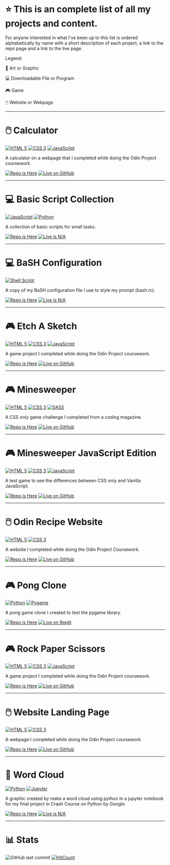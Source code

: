 # ⭐ This is an complete list of all my projects and content.
For anyone interested in what I've been up to this list is ordered alphabetically by name with a short description of each project, a link to the repo page and a link to the live page.

<p> Legend: </p>
<p> 🎨 Art or Graphic </p>
<p> 💻 Downloadable File or Program
<p> 🎮 Game </p> 
<p> 🖱️ Website or Webpage </p>

-----
# 🖱️ Calculator
<p> <a href="https://html.spec.whatwg.org/multipage/"><img src="https://user-images.githubusercontent.com/97799058/158913802-521c0f06-eb4c-4dae-9c55-83add8bc3fbd.svg" alt="HTML 5" ></a> <a href="https://www.w3.org/Style/CSS/"><img src="https://user-images.githubusercontent.com/97799058/158913813-308af941-f689-4c03-a26b-5401d9d284c7.svg" alt="CSS 3" ></a> <a href="https://developer.mozilla.org/en-US/docs/Web/JavaScript"><img src="https://user-images.githubusercontent.com/97799058/158913825-2ecfad34-7538-4fae-811e-e3bf030b7215.svg" alt="JavaScript" ></a> </p> 
<p> A calculator on a webpage that I completed while doing the Odin Project coursework. </p>
<p> <a href="https://github.com/RosaleeKnight/calculator"><img src="https://user-images.githubusercontent.com/97799058/159015154-6bf727a0-7878-4b78-8b87-63c541571fc4.svg" alt="Repo is Here" ></a> <a href="https://rosaleeknight.github.io/calculator/"><img src="https://user-images.githubusercontent.com/97799058/159016648-332bab72-96d4-4055-bb4d-5d8d94af82a1.svg" alt="Live on GitHub" ></a></p>

-----
# 💻 Basic Script Collection
<p> <a href="https://developer.mozilla.org/en-US/docs/Web/JavaScript"><img src="https://user-images.githubusercontent.com/97799058/158913825-2ecfad34-7538-4fae-811e-e3bf030b7215.svg" alt="JavaScript" ></a> <a href="https://www.python.org/"><img src="https://user-images.githubusercontent.com/97799058/158920021-b61c8c63-cc0e-4129-b864-56896112fdcc.svg" alt="Python" ></a> </p> 
<p> A collection of basic scripts for small tasks. </p>
<p> <a href="https://github.com/RosaleeKnight/basic-scripts-collection"><img src="https://user-images.githubusercontent.com/97799058/159015154-6bf727a0-7878-4b78-8b87-63c541571fc4.svg" alt="Repo is Here" ></a> <a href=""><img src="https://user-images.githubusercontent.com/97799058/159016259-5a2cc232-fa54-49a8-aa72-98bb96494c83.svg" alt="Live is N/A" ></a> </p>

 
-----
# 💻 BaSH Configuration
<p> <a href="https://www.gnu.org/software/bash/"><img src="https://user-images.githubusercontent.com/97799058/158920012-9abd2af8-728a-4462-8876-2054bf02a02b.svg" alt="Shell Script" ></a> </p> 
<p> A copy of my BaSH configuration file I use to style my prompt (bash.rc). </p>
<p> <a href="https://github.com/RosaleeKnight/bash-configuration"><img src="https://user-images.githubusercontent.com/97799058/159015154-6bf727a0-7878-4b78-8b87-63c541571fc4.svg" alt="Repo is Here" ></a> <a href=""><img src="https://user-images.githubusercontent.com/97799058/159016259-5a2cc232-fa54-49a8-aa72-98bb96494c83.svg" alt="Live is N/A" ></a></p>

-----
# 🎮 Etch A Sketch
<p> <a href="https://html.spec.whatwg.org/multipage/"><img src="https://user-images.githubusercontent.com/97799058/158913802-521c0f06-eb4c-4dae-9c55-83add8bc3fbd.svg" alt="HTML 5" ></a> <a href="https://www.w3.org/Style/CSS/"><img src="https://user-images.githubusercontent.com/97799058/158913813-308af941-f689-4c03-a26b-5401d9d284c7.svg" alt="CSS 3" ></a> <a href="https://developer.mozilla.org/en-US/docs/Web/JavaScript"><img src="https://user-images.githubusercontent.com/97799058/158913825-2ecfad34-7538-4fae-811e-e3bf030b7215.svg" alt="JavaScript" ></a> </p> 
<p> A game project I completed while doing the Odin Project coursework. </p>
<p> <a href="https://github.com/RosaleeKnight/etch-a-sketch"><img src="https://user-images.githubusercontent.com/97799058/159015154-6bf727a0-7878-4b78-8b87-63c541571fc4.svg" alt="Repo is Here" ></a> <a href="https://rosaleeknight.github.io/etch-a-sketch/"><img src="https://user-images.githubusercontent.com/97799058/159016648-332bab72-96d4-4055-bb4d-5d8d94af82a1.svg" alt="Live on GitHub" ></a> </p>

-----
# 🎮 Minesweeper
<p> <a href="https://html.spec.whatwg.org/multipage/"><img src="https://user-images.githubusercontent.com/97799058/158913802-521c0f06-eb4c-4dae-9c55-83add8bc3fbd.svg" alt="HTML 5" ></a> <a href="https://www.w3.org/Style/CSS/"><img src="https://user-images.githubusercontent.com/97799058/158913813-308af941-f689-4c03-a26b-5401d9d284c7.svg" alt="CSS 3" ></a> <a href="https://sass-lang.com/"><img src="https://user-images.githubusercontent.com/97799058/158920065-52f18001-3d1e-4ef1-a9ec-920fedc30815.svg" alt="SASS" ></a> </p> 
<p> A CSS only game challenge I completed from a coding magazine. </p>
<p> <a href="https://github.com/RosaleeKnight/minesweeper"><img src="https://user-images.githubusercontent.com/97799058/159015154-6bf727a0-7878-4b78-8b87-63c541571fc4.svg" alt="Repo is Here" ></a> <a href="https://rosaleeknight.github.io/minesweeper/"><img src="https://user-images.githubusercontent.com/97799058/159016648-332bab72-96d4-4055-bb4d-5d8d94af82a1.svg" alt="Live on GitHub" ></a> </p>

-----
# 🎮 Minesweeper JavaScript Edition
<p> <a href="https://html.spec.whatwg.org/multipage/"><img src="https://user-images.githubusercontent.com/97799058/158913802-521c0f06-eb4c-4dae-9c55-83add8bc3fbd.svg" alt="HTML 5" ></a> <a href="https://www.w3.org/Style/CSS/"><img src="https://user-images.githubusercontent.com/97799058/158913813-308af941-f689-4c03-a26b-5401d9d284c7.svg" alt="CSS 3" ></a> <a href="https://developer.mozilla.org/en-US/docs/Web/JavaScript"><img src="https://user-images.githubusercontent.com/97799058/158913825-2ecfad34-7538-4fae-811e-e3bf030b7215.svg" alt="JavaScript" ></a> </p> 
<p> A test game to see the differences between CSS only and Vanilla JavaScript. </p>
<p> <a href="https://github.com/RosaleeKnight/minesweeper-javascript"><img src="https://user-images.githubusercontent.com/97799058/159015154-6bf727a0-7878-4b78-8b87-63c541571fc4.svg" alt="Repo is Here" ></a> <a href="https://rosaleeknight.github.io/minesweeper-javascript/"><img src="https://user-images.githubusercontent.com/97799058/159016648-332bab72-96d4-4055-bb4d-5d8d94af82a1.svg" alt="Live on GitHub" ></a> </p>

-----
# 🖱️ Odin Recipe Website
<p> <a href="https://html.spec.whatwg.org/multipage/"><img src="https://user-images.githubusercontent.com/97799058/158913802-521c0f06-eb4c-4dae-9c55-83add8bc3fbd.svg" alt="HTML 5" ></a> <a href="https://www.w3.org/Style/CSS/"><img src="https://user-images.githubusercontent.com/97799058/158913813-308af941-f689-4c03-a26b-5401d9d284c7.svg" alt="CSS 3" ></a> </p> 
<p> A website I completed while doing the Odin Project Coursework. </p>
<p> <a href="https://github.com/RosaleeKnight/odin-recipes"><img src="https://user-images.githubusercontent.com/97799058/159015154-6bf727a0-7878-4b78-8b87-63c541571fc4.svg" alt="Repo is Here" ></a> <a href="https://rosaleeknight.github.io/odin-recipes/"><img src="https://user-images.githubusercontent.com/97799058/159016648-332bab72-96d4-4055-bb4d-5d8d94af82a1.svg" alt="Live on GitHub" ></a> </p>

-----
# 🎮 Pong Clone
<p> <a href="https://www.python.org/"><img src="https://user-images.githubusercontent.com/97799058/158920021-b61c8c63-cc0e-4129-b864-56896112fdcc.svg" alt="Python" ></a> <a href="https://www.pygame.org/"><img src="https://user-images.githubusercontent.com/97799058/158928071-df3fed76-c90b-4a59-8f7d-62c9f0aad04f.svg" alt="Pygame" ></a> </p>
<p> A pong game clone I created to test the pygame library. </p>
<p> <a href="https://github.com/RosaleeKnight/pong"><img src="https://user-images.githubusercontent.com/97799058/159015154-6bf727a0-7878-4b78-8b87-63c541571fc4.svg" alt="Repo is Here" ></a> <a href="https://replit.com/@RosaleeKnight/Pong?v=1"><img src="https://user-images.githubusercontent.com/97799058/159016197-3b6f0114-8157-4a9e-a92d-456519b920f9.svg" alt="Live on Replit" ></a> </p>

-----
# 🎮 Rock Paper Scissors
<p> <a href="https://html.spec.whatwg.org/multipage/"><img src="https://user-images.githubusercontent.com/97799058/158913802-521c0f06-eb4c-4dae-9c55-83add8bc3fbd.svg" alt="HTML 5" ></a> <a href="https://www.w3.org/Style/CSS/"><img src="https://user-images.githubusercontent.com/97799058/158913813-308af941-f689-4c03-a26b-5401d9d284c7.svg" alt="CSS 3" ></a> <a href="https://developer.mozilla.org/en-US/docs/Web/JavaScript"><img src="https://user-images.githubusercontent.com/97799058/158913825-2ecfad34-7538-4fae-811e-e3bf030b7215.svg" alt="JavaScript" ></a> </p> 
<p> A game project I completed while doing the Odin Project coursework. </p>
<p> <a href="https://github.com/RosaleeKnight/rock-paper-scissors"><img src="https://user-images.githubusercontent.com/97799058/159015154-6bf727a0-7878-4b78-8b87-63c541571fc4.svg" alt="Repo is Here" ></a> <a href="https://rosaleeknight.github.io/rock-paper-scissors/"><img src="https://user-images.githubusercontent.com/97799058/159016648-332bab72-96d4-4055-bb4d-5d8d94af82a1.svg" alt="Live on GitHub" ></a> </p>

-----
# 🖱️ Website Landing Page
<p> <a href="https://html.spec.whatwg.org/multipage/"><img src="https://user-images.githubusercontent.com/97799058/158913802-521c0f06-eb4c-4dae-9c55-83add8bc3fbd.svg" alt="HTML 5" ></a> <a href="https://www.w3.org/Style/CSS/"><img src="https://user-images.githubusercontent.com/97799058/158913813-308af941-f689-4c03-a26b-5401d9d284c7.svg" alt="CSS 3" ></a> </p> 
<p> A webpage I completed while doing the Odin Project coursework </p>
<p> <a href="https://github.com/RosaleeKnight/landing-page"><img src="https://user-images.githubusercontent.com/97799058/159015154-6bf727a0-7878-4b78-8b87-63c541571fc4.svg" alt="Repo is Here" ></a> <a href="https://rosaleeknight.github.io/landing-page/"><img src="https://user-images.githubusercontent.com/97799058/159016648-332bab72-96d4-4055-bb4d-5d8d94af82a1.svg" alt="Live on GitHub" ></a> </p>

-----
# 🎨 Word Cloud
<p> <a href="https://www.python.org/"><img src="https://user-images.githubusercontent.com/97799058/158920021-b61c8c63-cc0e-4129-b864-56896112fdcc.svg" alt="Python" ></a> <a href="https://jupyter.org/"><img src="https://user-images.githubusercontent.com/97799058/158920056-6cc71ff7-1d94-4160-9c7e-0d8b3aef090c.svg" alt="Jupyter" ></a> </p>
<p> A graphic created by make a word cloud using python in a jupyter notebook for my final project in Crash Course on Python by Google. </p>
<p> <a href="https://github.com/RosaleeKnight/word-cloud"><img src="https://user-images.githubusercontent.com/97799058/159015154-6bf727a0-7878-4b78-8b87-63c541571fc4.svg" alt="Repo is Here" ></a> <a href=""><img src="https://user-images.githubusercontent.com/97799058/159016259-5a2cc232-fa54-49a8-aa72-98bb96494c83.svg" alt="Live is N/A" ></a> </p>

-----
# 📊 Stats
![GitHub last commit](https://img.shields.io/github/last-commit/RosaleeKnight/project-list)
[![HitCount](https://hits.dwyl.com/RosaleeKnight/project-list.svg?style=flat)](http://hits.dwyl.com/RosaleeKnight/project-list)
